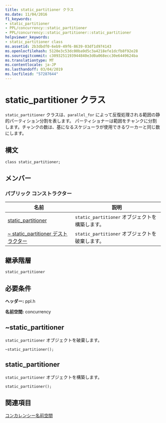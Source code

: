 ```yaml
---
title: static_partitioner クラス
ms.date: 11/04/2016
f1_keywords:
- static_partitioner
- PPL/concurrency::static_partitioner
- PPL/concurrency::static_partitioner::static_partitioner
helpviewer_keywords:
- static_partitioner class
ms.assetid: 2b3dbdf0-6eb9-49f6-8639-03df1d974143
ms.openlocfilehash: 5120e3c53dc00ba9d5c3a4218efe1dcfb8f92e28
ms.sourcegitcommit: c3093251193944840e3d0a068ecc30e6449624ba
ms.translationtype: MT
ms.contentlocale: ja-JP
ms.lasthandoff: 03/04/2019
ms.locfileid: "57287644"
---
```

# <a name="staticpartitioner-class"></a>static_partitioner クラス

`static_partitioner` クラスは、`parallel_for` によって反復処理される範囲の静的パーティション分割を表します。 パーティショナーは範囲をチャンクに分割します。チャンクの数は、基になるスケジューラが使用できるワーカーと同じ数にします。

## <a name="syntax"></a>構文

```
class static_partitioner;
```

## <a name="members"></a>メンバー

### <a name="public-constructors"></a>パブリック コンストラクター

|名前|説明|
|----------|-----------------|
|[static_partitioner](#ctor)|`static_partitioner` オブジェクトを構築します。|
|[~ static_partitioner デストラクター](#dtor)|`static_partitioner` オブジェクトを破棄します。|

## <a name="inheritance-hierarchy"></a>継承階層

`static_partitioner`

## <a name="requirements"></a>必要条件

**ヘッダー:** ppl.h

**名前空間:** concurrency

##  <a name="dtor"></a> ~static_partitioner

`static_partitioner` オブジェクトを破棄します。

```
~static_partitioner();
```

##  <a name="ctor"></a> static_partitioner

`static_partitioner` オブジェクトを構築します。

```
static_partitioner();
```

## <a name="see-also"></a>関連項目

[コンカレンシー名前空間](concurrency-namespace.md)
